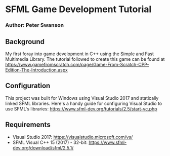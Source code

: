 # SFML Game Development Tutorial
### Author: Peter Swanson

## Background
My first foray into game development in C++ using the Simple and Fast Multimedia Library.
The tutorial followed to create this game can be found at https://www.gamefromscratch.com/page/Game-From-Scratch-CPP-Edition-The-Introduction.aspx

## Configuration
This project was built for Windows using Visual Studio 2017 and statically linked SFML libraries.
Here's a handy guide for configuring Visual Studio to use SFML's libraries: https://www.sfml-dev.org/tutorials/2.5/start-vc.php

## Requirements
- Visual Studio 2017: https://visualstudio.microsoft.com/vs/
- SFML Visual C++ 15 (2017) - 32-bit: https://www.sfml-dev.org/download/sfml/2.5.1/